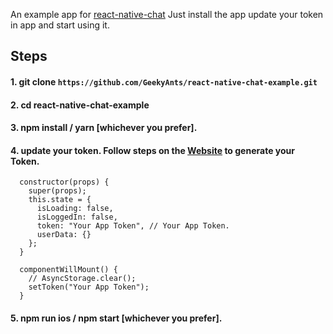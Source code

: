 An example app for [react-native-chat](https://github.com/GeekyAnts/react-native-chat) 
Just install the app update your token in app and start using it. 

## Steps

#### 1. git clone `https://github.com/GeekyAnts/react-native-chat-example.git`
#### 2. cd react-native-chat-example
#### 3. npm install / yarn [whichever you prefer].
#### 4. update your token. Follow steps on the [Website](https://react-native-chat.com) to generate your Token.
```
  constructor(props) {
    super(props);
    this.state = {
      isLoading: false,
      isLoggedIn: false,
      token: "Your App Token", // Your App Token.
      userData: {}
    };
  }

  componentWillMount() {
    // AsyncStorage.clear();
    setToken("Your App Token");
  }

```

#### 5. npm run ios / npm start [whichever you prefer].
